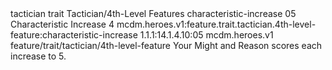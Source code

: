 <ability>
  <metadata>
    <class>tactician</class>
    <feature_type>trait</feature_type>
    <file_dpath>Tactician/4th-Level Features</file_dpath>
    <item_id>characteristic-increase</item_id>
    <item_index>05</item_index>
    <item_name>Characteristic Increase</item_name>
    <level>4</level>
    <scc>mcdm.heroes.v1:feature.trait.tactician.4th-level-feature:characteristic-increase</scc>
    <scdc>1.1.1:14.1.4.10:05</scdc>
    <source>mcdm.heroes.v1</source>
    <type>feature/trait/tactician/4th-level-feature</type>
  </metadata>
  <effects>
    <effect type="mundane">Your Might and Reason scores each increase to 5.</effect>
  </effects>
</ability>

